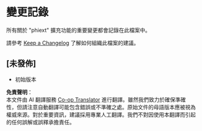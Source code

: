 <!--
CO_OP_TRANSLATOR_METADATA:
{
  "original_hash": "bd0afcb627d5754038537758315cbad7",
  "translation_date": "2025-07-16T17:24:12+00:00",
  "source_file": "code/09.UpdateSamples/Aug/vscode/phiext/CHANGELOG.md",
  "language_code": "hk"
}
-->
# 變更記錄

所有關於 "phiext" 擴充功能的重要變更都會記錄在此檔案中。

請參考 [Keep a Changelog](http://keepachangelog.com/) 了解如何組織此檔案的建議。

## [未發佈]

- 初始版本

**免責聲明**：  
本文件由 AI 翻譯服務 [Co-op Translator](https://github.com/Azure/co-op-translator) 進行翻譯。雖然我們致力於確保準確性，但請注意自動翻譯可能包含錯誤或不準確之處。原始文件的母語版本應被視為權威來源。對於重要資訊，建議採用專業人工翻譯。我們不對因使用本翻譯而引起的任何誤解或誤釋承擔責任。